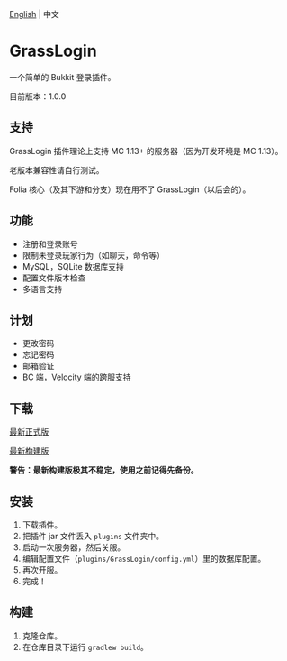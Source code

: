 [English](./readme.md) | 中文

# GrassLogin
一个简单的 Bukkit 登录插件。

目前版本：1.0.0

## 支持
GrassLogin 插件理论上支持 MC 1.13+ 的服务器（因为开发环境是 MC 1.13）。

老版本兼容性请自行测试。

Folia 核心（及其下游和分支）现在用不了 GrassLogin（以后会的）。

## 功能
- 注册和登录账号
- 限制未登录玩家行为（如聊天，命令等）
- MySQL，SQLite 数据库支持
- 配置文件版本检查
- 多语言支持

## 计划
- 更改密码
- 忘记密码
- 邮箱验证
- BC 端，Velocity 端的跨服支持

## 下载
[最新正式版](https://github.com/BlockNeko-11/GrassLogin/releases/latest)

[最新构建版](https://github.com/BlockNeko-11/GrassLogin/actions?query=event:push+branch:dev)

**警告：最新构建版极其不稳定，使用之前记得先备份。**

## 安装
1. 下载插件。
2. 把插件 jar 文件丢入 `plugins` 文件夹中。
3. 启动一次服务器，然后关服。
4. 编辑配置文件（`plugins/GrassLogin/config.yml`）里的数据库配置。
5. 再次开服。
6. 完成！

## 构建
1. 克隆仓库。
2. 在仓库目录下运行 `gradlew build`。
